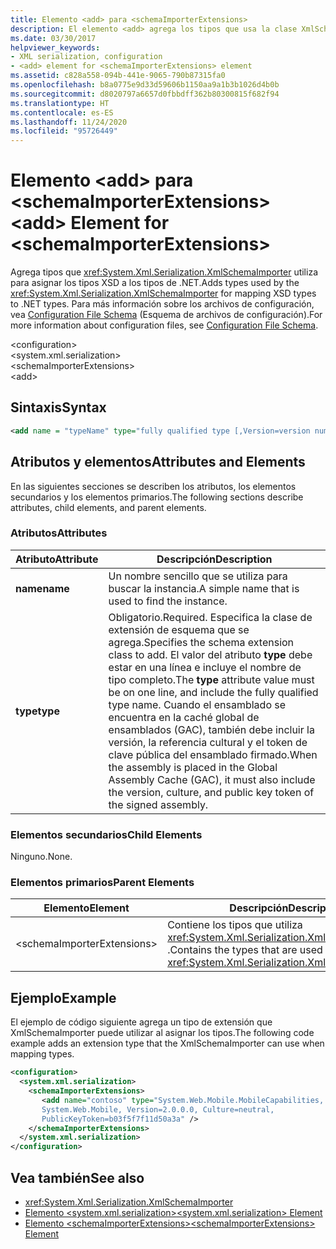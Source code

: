 ```yaml
---
title: Elemento <add> para <schemaImporterExtensions>
description: El elemento <add> agrega los tipos que usa la clase XmlSchemaImporter para asignar tipos XSD a tipos de .NET.
ms.date: 03/30/2017
helpviewer_keywords:
- XML serialization, configuration
- <add> element for <schemaImporterExtensions> element
ms.assetid: c828a558-094b-441e-9065-790b87315fa0
ms.openlocfilehash: b8a0775e9d33d59606b1150aa9a1b3b1026d4b0b
ms.sourcegitcommit: d8020797a6657d0fbbdff362b80300815f682f94
ms.translationtype: HT
ms.contentlocale: es-ES
ms.lasthandoff: 11/24/2020
ms.locfileid: "95726449"
---
```

# <a name="add-element-for-schemaimporterextensions"></a><span data-ttu-id="80e6a-103">Elemento \<add> para \<schemaImporterExtensions></span><span class="sxs-lookup"><span data-stu-id="80e6a-103">\<add> Element for \<schemaImporterExtensions></span></span>

<span data-ttu-id="80e6a-104">Agrega tipos que <xref:System.Xml.Serialization.XmlSchemaImporter> utiliza para asignar los tipos XSD a los tipos de .NET.</span><span class="sxs-lookup"><span data-stu-id="80e6a-104">Adds types used by the <xref:System.Xml.Serialization.XmlSchemaImporter> for mapping XSD types to .NET types.</span></span> <span data-ttu-id="80e6a-105">Para más información sobre los archivos de configuración, vea [Configuration File Schema](../../framework/configure-apps/file-schema/index.md) (Esquema de archivos de configuración).</span><span class="sxs-lookup"><span data-stu-id="80e6a-105">For more information about configuration files, see [Configuration File Schema](../../framework/configure-apps/file-schema/index.md).</span></span>  
  
\<configuration>  
\<system.xml.serialization>  
\<schemaImporterExtensions>  
\<add>  
  
## <a name="syntax"></a><span data-ttu-id="80e6a-106">Sintaxis</span><span class="sxs-lookup"><span data-stu-id="80e6a-106">Syntax</span></span>  
  
```xml  
<add name = "typeName" type="fully qualified type [,Version=version number] [,Culture=culture] [,PublicKeyToken= token]"/>  
```  
  
## <a name="attributes-and-elements"></a><span data-ttu-id="80e6a-107">Atributos y elementos</span><span class="sxs-lookup"><span data-stu-id="80e6a-107">Attributes and Elements</span></span>  

 <span data-ttu-id="80e6a-108">En las siguientes secciones se describen los atributos, los elementos secundarios y los elementos primarios.</span><span class="sxs-lookup"><span data-stu-id="80e6a-108">The following sections describe attributes, child elements, and parent elements.</span></span>  
  
### <a name="attributes"></a><span data-ttu-id="80e6a-109">Atributos</span><span class="sxs-lookup"><span data-stu-id="80e6a-109">Attributes</span></span>  
  
|<span data-ttu-id="80e6a-110">Atributo</span><span class="sxs-lookup"><span data-stu-id="80e6a-110">Attribute</span></span>|<span data-ttu-id="80e6a-111">Descripción</span><span class="sxs-lookup"><span data-stu-id="80e6a-111">Description</span></span>|  
|---------------|-----------------|  
|<span data-ttu-id="80e6a-112">**name**</span><span class="sxs-lookup"><span data-stu-id="80e6a-112">**name**</span></span>|<span data-ttu-id="80e6a-113">Un nombre sencillo que se utiliza para buscar la instancia.</span><span class="sxs-lookup"><span data-stu-id="80e6a-113">A simple name that is used to find the instance.</span></span>|  
|<span data-ttu-id="80e6a-114">**type**</span><span class="sxs-lookup"><span data-stu-id="80e6a-114">**type**</span></span>|<span data-ttu-id="80e6a-115">Obligatorio.</span><span class="sxs-lookup"><span data-stu-id="80e6a-115">Required.</span></span> <span data-ttu-id="80e6a-116">Especifica la clase de extensión de esquema que se agrega.</span><span class="sxs-lookup"><span data-stu-id="80e6a-116">Specifies the schema  extension class to add.</span></span> <span data-ttu-id="80e6a-117">El valor del atributo **type** debe estar en una línea e incluye el nombre de tipo completo.</span><span class="sxs-lookup"><span data-stu-id="80e6a-117">The **type** attribute value must be on one line, and include the fully qualified type name.</span></span> <span data-ttu-id="80e6a-118">Cuando el ensamblado se encuentra en la caché global de ensamblados (GAC), también debe incluir la versión, la referencia cultural y el token de clave pública del ensamblado firmado.</span><span class="sxs-lookup"><span data-stu-id="80e6a-118">When the assembly is placed in the Global Assembly Cache (GAC), it must also include the version, culture, and public key token of the signed assembly.</span></span>|  
  
### <a name="child-elements"></a><span data-ttu-id="80e6a-119">Elementos secundarios</span><span class="sxs-lookup"><span data-stu-id="80e6a-119">Child Elements</span></span>  

 <span data-ttu-id="80e6a-120">Ninguno.</span><span class="sxs-lookup"><span data-stu-id="80e6a-120">None.</span></span>  
  
### <a name="parent-elements"></a><span data-ttu-id="80e6a-121">Elementos primarios</span><span class="sxs-lookup"><span data-stu-id="80e6a-121">Parent Elements</span></span>  
  
|<span data-ttu-id="80e6a-122">Elemento</span><span class="sxs-lookup"><span data-stu-id="80e6a-122">Element</span></span>|<span data-ttu-id="80e6a-123">Descripción</span><span class="sxs-lookup"><span data-stu-id="80e6a-123">Description</span></span>|  
|-------------|-----------------|  
|\<schemaImporterExtensions>|<span data-ttu-id="80e6a-124">Contiene los tipos que utiliza <xref:System.Xml.Serialization.XmlSchemaImporter> .</span><span class="sxs-lookup"><span data-stu-id="80e6a-124">Contains the types that are used by the <xref:System.Xml.Serialization.XmlSchemaImporter>.</span></span>|  
  
## <a name="example"></a><span data-ttu-id="80e6a-125">Ejemplo</span><span class="sxs-lookup"><span data-stu-id="80e6a-125">Example</span></span>  

 <span data-ttu-id="80e6a-126">El ejemplo de código siguiente agrega un tipo de extensión que XmlSchemaImporter puede utilizar al asignar los tipos.</span><span class="sxs-lookup"><span data-stu-id="80e6a-126">The following code example adds an extension type that the XmlSchemaImporter can use when mapping types.</span></span>  
  
```xml  
<configuration>  
  <system.xml.serialization>  
    <schemaImporterExtensions>  
       <add name="contoso" type="System.Web.Mobile.MobileCapabilities,
       System.Web.Mobile, Version=2.0.0.0, Culture=neutral,
       PublicKeyToken=b03f5f7f11d50a3a" />
    </schemaImporterExtensions>  
  </system.xml.serialization>  
</configuration>  
```  
  
## <a name="see-also"></a><span data-ttu-id="80e6a-127">Vea también</span><span class="sxs-lookup"><span data-stu-id="80e6a-127">See also</span></span>

- <xref:System.Xml.Serialization.XmlSchemaImporter>
- [<span data-ttu-id="80e6a-128">Elemento \<system.xml.serialization></span><span class="sxs-lookup"><span data-stu-id="80e6a-128">\<system.xml.serialization> Element</span></span>](system-xml-serialization-element.md)
- [<span data-ttu-id="80e6a-129">Elemento \<schemaImporterExtensions></span><span class="sxs-lookup"><span data-stu-id="80e6a-129">\<schemaImporterExtensions> Element</span></span>](schemaimporterextensions-element.md)
